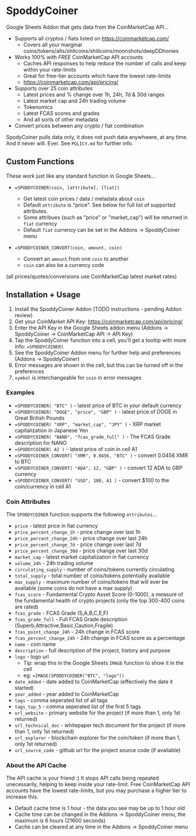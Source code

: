# SpoddyCoiner

Google Sheets Addon that gets data from the CoinMarketCap API...

* Supports all cryptos / fiats listed on https://coinmarketcap.com/
    * Covers all your marginal coins/tokens/alts/shitcoins/shillcoins/moonshots/deepDDhonies
* Works 100% with *FREE* CoinMarketCap API accounts
    * Caches API responses to help reduce the number of calls and keep within your rate-limits
    * Great for free-tier accounts which have the lowest rate-limits
    * https://coinmarketcap.com/api/pricing/
* Supports over 25 coin attributes
    * Latest prices and % change over 1h, 24h, 7d & 30d ranges
    * Latest market cap and 24h trading volume
    * Tokenomics
    * Latest FCAS scores and grades
    * And all sorts of other metadata
* Convert prices between any crypto / fiat combination

SpodyCoiner pulls data only, it does not push data anywhwere, at any time. And it never will. Ever. See `POLICY.md` for further info.


## Custom Functions

These work just like any standard function in Google Sheets...

* `=SPODDYCOINER(coin, [attribute], [fiat])`
    * Get latest coin prices / data / metadata about `coin`
    * Default `attribute` is "price". See below for full list of supported attributes.
    * Some attribues (such as "price" or "market_cap") will be returned in `fiat` currency
    * Default `fiat` currency can be set in the Addons -> SpoddyCoiner menu

* `=SPODDYCOINER_CONVERT(coin, amount, coin)`
    * Convert an `amount` from one `coin` to another
    * `coin` can also be a currency code

(all prices/quotes/conversions use CoinMarketCap latest market rates)


## Installation + Usage

1. Install the SpoddyCoiner Addon (TODO instructions - pending Addon review)
3. Get your CoinMarket API Key: https://coinmarketcap.com/api/pricing/
4. Enter the API Key in the Google Sheets addon menu (Addons -> SpoddyCoiner -> CoinMarketCap API -> API Key)
5. Tap the SpoddyCoiner function into a cell, you'll get a tooltip with more info: `=SPODDYCOINER(`
6. See the SpoddyCoiner Addon menu for further help and preferences (Addons -> SpoddyCoiner)
7. Error messages are shown in the cell, but this can be turned off in the preferences
8. `symbol` is interchangeable for `coin` in error messages


### Examples

* `=SPODDYCOINER( "BTC" )` - latest price of BTC in your default currency
* `=SPODDYCOINER( "DOGE", "price", "GBP" )` - latest price of DOGE in Great British Pounds
* `=SPODDYCOINER( "XRP", "market_cap", "JPY" )` - XRP market capitalization in Japanese Yen
* `=SPODDYCOINER( "NANO", "fcas_grade_full" )` - The FCAS Grade description for NANO
* `=SPODDYCOINER( A1 )` - latest price of coin in cell A1
* `=SPODDYCOINER_CONVERT( "XMR", 0.0456, "BTC" )` - convert 0.0456 XMR to BTC
* `=SPODDYCOINER_CONVERT( "ADA", 12, "GBP" )` - convert 12 ADA to GBP currency
* `=SPODDYCOINER_CONVERT( "USD", 100, A1 )` - convert $100 to the coin/currency in cell A1


### Coin Attributes

The `SPODDYCOINER` function supports the following `attributes`...

* `price` - latest price in fiat currency
* `price_percent_change_1h` - price change over last 1h
* `price_percent_change_24h` - price change over last 24h
* `price_percent_change_7d` - price change over last 7d
* `price_percent_change_30d` - price change over last 30d
* `market_cap` - latest market capitalization in fiat currency
* `volume_24h` - 24h trading volume
* `circulating_supply` - number of coins/tokens currently circulating
* `total_supply` - total number of coins/tokens potentially available
* `max_supply` - maximum number of coins/tokens that will ever be available (some coins do not have a max supply)
* `fcas_score` - Fundamental Crypto Asset Score (0-1000), a measure of the fundamental health of crypto projects (only the top 300-400 coins are rated)
* `fcas_grade` -  FCAS Grade (S,A,B,C,E,F)
* `fcas_grade_full` - Full FCAS Grade description (Superb,Attractive,Basic,Caution,Fragile)
* `fcas_point_change_24h` - 24h change in FCAS score
* `fcas_percent_change_24h` - 24h change in FCAS score as a percentage
* `name` - coin name
* `description` - full description of the project, history and purpose
* `logo` - logo url
    * Tip: wrap this in the Google Sheets `IMAGE` function to show it in the cell
    * eg: `=IMAGE(SPODDYCOINER("BTC", "logo"))`
* `date_added` - date added to CoinMarketCap (effectively the date it started)
* `year_added` - year added to CoinMarketCap
* `tags` - comma seperated list of all tags
* `tags_top_5` - comma seperated list of the first 5 tags
* `url_website` - primary website for the project (if more than 1, only 1st returned)
* `url_technical_doc` - whitepaper tech document for the project (if more than 1, only 1st returned)
* `url_explorer` - blockchain explorer for the coin/token (if more than 1, only 1st returned)
* `url_source_code` - github url for the project source code (if available)


### About the API Cache

The API cache is your friend :) It stops API calls being repeated unecessarily, helping to keep inside your rate-limit. Free CoinMarketCap API accounts have the lowest rate-limits, but you may purchase a higher tier to increase this.

* Default cache time is 1 hour - the data you see may be up to 1 hour old
* Cache time can be changed in the Addons -> SpoddyCoiner menu, the maximum is 6 hours (21600 seconds)
* Cache can be cleared at any time in the Addons -> SpoddyCoiner menu